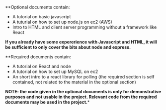 **Optional documents contain:
- A tutorial on basic javascript
- A tuturial on how to set up node.js on ec2 (AWS)
- Intro to HTML and client server programming without a framework like React

**If you already have some expererience with Javascript and HTML, it will be sufficient to only cover the bits about node and express.** 


**Required documents contain:
- A tutorial on React and node
- A tutorial on how to set up MySQL on ec2
- An short intro to a react library for polling
(the required section is self contained, not related to the material in the optional section)

**NOTE: the code given in the optional documents is only for demonstrative purposes and not usable in the project. Relevant code from the required documents may be used in the project.*** 
